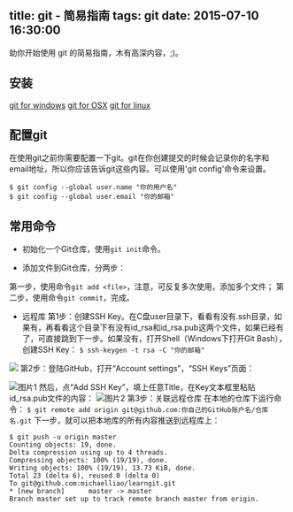 title: git - 简易指南
tags: git
date: 2015-07-10 16:30:00
---


助你开始使用 git 的简易指南，木有高深内容，;)。

<!--more-->

## 安装 ##
[git for windows][1]
[git for OSX][2]
[git for linux][3]

## 配置git ##
在使用git之前你需要配置一下git。git在你创建提交的时候会记录你的名字和email地址，所以你应该告诉git这些内容。可以使用'git config'命令来设置。

    $ git config --global user.name "你的用户名"
    $ git config --global user.email "你的邮箱"

## 常用命令 ##

 - 初始化一个Git仓库，使用`git init`命令。
 
 - 添加文件到Git仓库，分两步：

 第一步，使用命令`git add <file>`，注意，可反复多次使用，添加多个文件；
 第二步，使用命令`git commit`，完成。

 - 远程库
第1步：创建SSH Key。在C盘user目录下，看看有没有.ssh目录，如果有，再看看这个目录下有没有id_rsa和id_rsa.pub这两个文件，如果已经有了，可直接跳到下一步。如果没有，打开Shell（Windows下打开Git Bash），创建SSH Key：
  `$ ssh-keygen -t rsa -C "你的邮箱"`
  
 ![](http://7i7k6x.com1.z0.glb.clouddn.com/github-01.png)
第2步：登陆GitHub，打开“Account settings”，“SSH Keys”页面：

 ![图片1][4]
然后，点“Add SSH Key”，填上任意Title，在Key文本框里粘贴id_rsa.pub文件的内容：
 ![图片2][5]
第3步：关联远程仓库
在本地的仓库下运行命令：
`$ git remote add origin git@github.com:你自己的GitHub账户名/仓库名.git`
下一步，就可以把本地库的所有内容推送到远程库上：

```   
$ git push -u origin master
Counting objects: 19, done.
Delta compression using up to 4 threads.
Compressing objects: 100% (19/19), done.
Writing objects: 100% (19/19), 13.73 KiB, done.
Total 23 (delta 6), reused 0 (delta 0)
To git@github.com:michaelliao/learngit.git
* [new branch]      master -> master
Branch master set up to track remote branch master from origin.

```	

     

  [1]: http://msysgit.github.io/
  [2]: https://code.google.com/p/git-osx-installer/downloads/list?can=3
  [3]: http://git-scm.com/downloads
  [4]: http://7i7k6x.com1.z0.glb.clouddn.com/github-02.png
  [5]: http://7i7k6x.com1.z0.glb.clouddn.com/github-03.png
